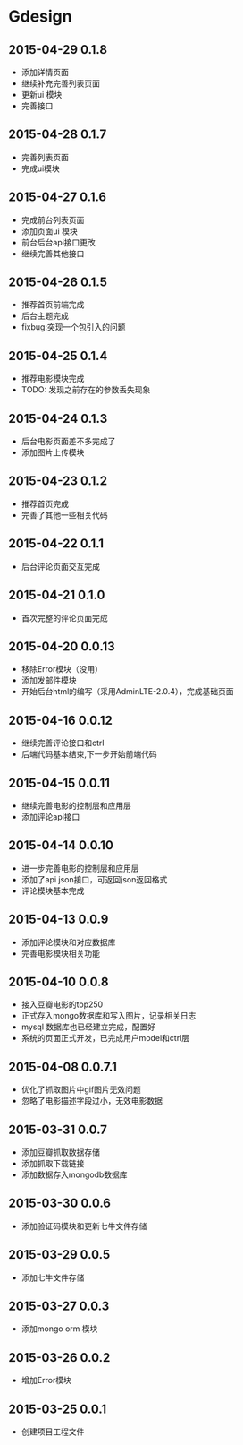 # Gdesign


## 2015-04-29 0.1.8
* 添加详情页面
* 继续补充完善列表页面
* 更新ui 模块
* 完善接口

## 2015-04-28 0.1.7
* 完善列表页面
* 完成ui模块

## 2015-04-27 0.1.6
* 完成前台列表页面
* 添加页面ui 模块
* 前台后台api接口更改
* 继续完善其他接口

## 2015-04-26 0.1.5
* 推荐首页前端完成
* 后台主题完成
* fixbug:突现一个包引入的问题

## 2015-04-25 0.1.4
* 推荐电影模块完成
* TODO: 发现之前存在的参数丢失现象

## 2015-04-24 0.1.3
* 后台电影页面差不多完成了
* 添加图片上传模块

## 2015-04-23 0.1.2
* 推荐首页完成
* 完善了其他一些相关代码

## 2015-04-22 0.1.1
* 后台评论页面交互完成

## 2015-04-21 0.1.0
* 首次完整的评论页面完成

## 2015-04-20 0.0.13
* 移除Error模块（没用）
* 添加发邮件模块
* 开始后台html的编写（采用AdminLTE-2.0.4），完成基础页面

## 2015-04-16 0.0.12
* 继续完善评论接口和ctrl
* 后端代码基本结束,下一步开始前端代码

## 2015-04-15 0.0.11
* 继续完善电影的控制层和应用层
* 添加评论api接口

## 2015-04-14 0.0.10
* 进一步完善电影的控制层和应用层
* 添加了api json接口，可返回json返回格式
* 评论模块基本完成


## 2015-04-13 0.0.9
* 添加评论模块和对应数据库
* 完善电影模块相关功能


## 2015-04-10 0.0.8
* 接入豆瓣电影的top250
* 正式存入mongo数据库和写入图片，记录相关日志
* mysql 数据库也已经建立完成，配置好
* 系统的页面正式开发，已完成用户model和ctrl层


## 2015-04-08 0.0.7.1
* 优化了抓取图片中gif图片无效问题
* 忽略了电影描述字段过小，无效电影数据 


## 2015-03-31 0.0.7
* 添加豆瓣抓取数据存储
* 添加抓取下载链接
* 添加数据存入mongodb数据库


## 2015-03-30 0.0.6
* 添加验证码模块和更新七牛文件存储


## 2015-03-29 0.0.5
* 添加七牛文件存储


## 2015-03-27 0.0.3
* 添加mongo orm 模块


## 2015-03-26 0.0.2
* 增加Error模块


## 2015-03-25 0.0.1
* 创建项目工程文件
